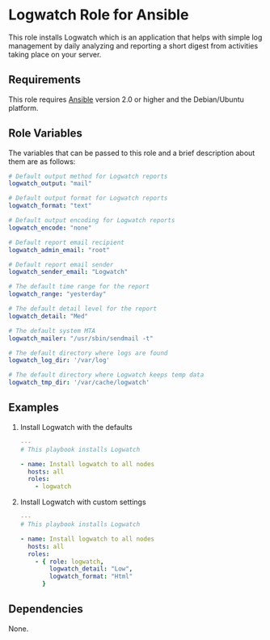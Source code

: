 # Logwatch Role for Ansible

This role installs Logwatch which is an application that helps with simple log
management by daily analyzing and reporting a short digest from activities taking place on your server.

## Requirements

This role requires [Ansible](http://www.ansibleworks.com/) version 2.0 or higher and the Debian/Ubuntu platform.

## Role Variables

The variables that can be passed to this role and a brief description about
them are as follows:

```yaml
# Default output method for Logwatch reports
logwatch_output: "mail"

# Default output format for Logwatch reports
logwatch_format: "text"

# Default output encoding for Logwatch reports
logwatch_encode: "none"

# Default report email recipient
logwatch_admin_email: "root"

# Default report email sender
logwatch_sender_email: "Logwatch"

# The default time range for the report
logwatch_range: "yesterday"

# The default detail level for the report
logwatch_detail: "Med"

# The default system MTA
logwatch_mailer: "/usr/sbin/sendmail -t"

# The default directory where logs are found
logwatch_log_dir: '/var/log'

# The default directory where Logwatch keeps temp data
logwatch_tmp_dir: '/var/cache/logwatch'
```

## Examples

1. Install Logwatch with the defaults

    ```yaml
    ---
    # This playbook installs Logwatch

    - name: Install logwatch to all nodes
      hosts: all
      roles:
        - logwatch
    ```

2. Install Logwatch with custom settings

    ```yaml
    ---
    # This playbook installs Logwatch

    - name: Install logwatch to all nodes
      hosts: all
      roles:
        - { role: logwatch,
            logwatch_detail: "Low",
            logwatch_format: "Html"
          }
    ```

## Dependencies

None.
